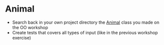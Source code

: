 # Animal
- Search back in your own project directory the [Animal](../../oo/animal) class you made on the OO workshop
- Create tests that covers all types of input (like in the previous workshop exercise)